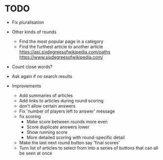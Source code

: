 # TODO


* Fix pluralisation
* Other kinds of rounds
  * Find the most popular page in a category
  * Find the furthest article to another article https://api.sixdegreesofwikipedia.com/paths
  https://www.sixdegreesofwikipedia.com/
* Count close words?
* Ask again if no search results

* Improvements
  * Add summaries of articles
  * Add links to articles during round scoring
  * don't allow certain answers
  * Fix 'number of players left to answer' message
  * fix scoring
    * Make score between rounds more even
    * Score duplicate answers lower
    * Show running score
    * More detailed scoring with round-specific detail
  * Make the last next round button say 'final scores'
  * Turn list of articles to select from into a series of buttons that can all be seen at once
